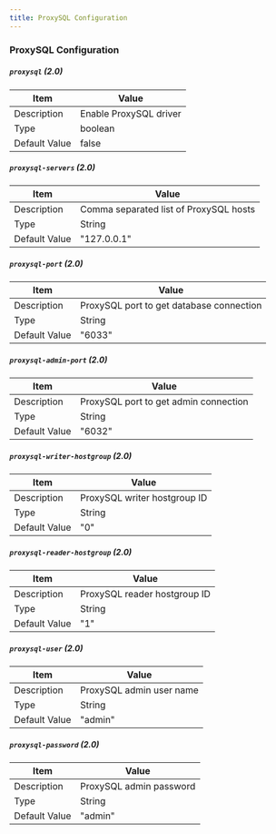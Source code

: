 ```yaml
---
title: ProxySQL Configuration
---
```


### ProxySQL Configuration

##### `proxysql` (2.0)

| Item | Value |
| ---- | ----- |
| Description | Enable ProxySQL driver |
| Type | boolean |
| Default Value | false |  

##### `proxysql-servers` (2.0)

| Item | Value |
| ---- | ----- |
| Description | Comma separated list of ProxySQL hosts |
| Type | String |
| Default Value | "127.0.0.1" |  

##### `proxysql-port` (2.0)

| Item | Value |
| ---- | ----- |
| Description | ProxySQL port to get database connection  |
| Type | String |
| Default Value | "6033" |  

##### `proxysql-admin-port` (2.0)

| Item | Value |
| ---- | ----- |
| Description | ProxySQL port to get admin connection |
| Type | String |
| Default Value | "6032" |  

##### `proxysql-writer-hostgroup` (2.0)

| Item | Value |
| ---- | ----- |
| Description | ProxySQL writer hostgroup ID |
| Type | String |
| Default Value | "0" |  

##### `proxysql-reader-hostgroup` (2.0)

| Item | Value |
| ---- | ----- |
| Description | ProxySQL reader hostgroup ID |
| Type | String |
| Default Value | "1" |  

##### `proxysql-user` (2.0)

| Item | Value |
| ---- | ----- |
| Description | ProxySQL admin user name |
| Type | String |
| Default Value | "admin" |

##### `proxysql-password` (2.0)

| Item | Value |
| ---- | ----- |
| Description | ProxySQL admin password |
| Type | String |
| Default Value | "admin" |
